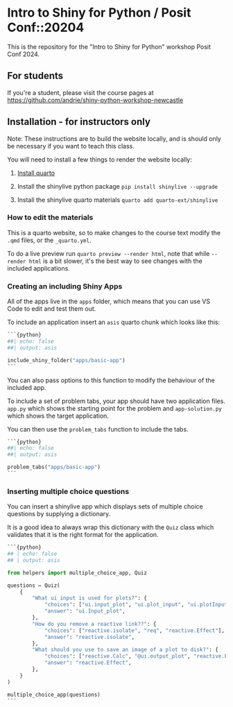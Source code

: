 # Intro to Shiny for Python / Posit Conf::20204

This is the repository for the "Intro to Shiny for Python" workshop Posit Conf 2024.


## For students

If you're a student, please visit the course pages at https://github.com/andrie/shiny-python-workshop-newcastle

## Installation - for instructors only

Note: These instructions are to build the website locally, and is should only be necessary if you want to teach this class.

You will need to install a few things to render the website locally:

1) [Install quarto](https://quarto.org/docs/get-started/)

2) Install the shinylive python package `pip install shinylive --upgrade`

3) Install the shinylive quarto materials `quarto add quarto-ext/shinylive`

### How to edit the materials

This is a quarto website, so to make changes to the course text modify the `.qmd` files, or the `_quarto.yml`.

To do a live preview run `quarto preview --render html`, note that while `--render html` is a bit slower, it's the best way to see changes with the included applications. 

### Creating an including Shiny Apps

All of the apps live in the `apps` folder, which means that you can use VS Code to edit and test them out. 

To include an application insert an `asis` quarto chunk which looks like this:

`````` python
```{python}
##| echo: false
##| output: asis

include_shiny_folder("apps/basic-app")
```
``````

You can also pass options to this function to modify the behaviour of the included app. 

To include a set of problem tabs, your app should have two application files. `app.py` which shows the starting point for the problem and `app-solution.py` which shows the target application. 

You can then use the `problem_tabs` function to include the tabs.

`````` python
```{python}
##| echo: false
##| output: asis

problem_tabs("apps/basic-app")
```
```````

### Inserting multiple choice questions

You can insert a shinylive app which displays sets of multiple choice questions by supplying a dictionary. 

It is a good idea to always wrap this dictionary with the `Quiz` class which validates that it is the right format for the application.

````` python
```{python}
## | echo: false
## | output: asis

from helpers import multiple_choice_app, Quiz

questions = Quiz(
    {
        "What ui input is used for plots?": {
            "choices": ["ui.input_plot", "ui.plot_input", "ui.plotInput"],
            "answer": "ui.Input_plot",
        },
        "How do you remove a reactive link??": {
            "choices": ["reactive.isolate", "req", "reactive.Effect"],
            "answer": "reactive.isolate",
        },
        "What should you use to save an image of a plot to disk?": {
            "choices": ["reactive.Calc", "@ui.output_plot", "reactive.Effect"],
            "answer": "reactive.Effect",
        },
    }
)

multiple_choice_app(questions)
```
``````
